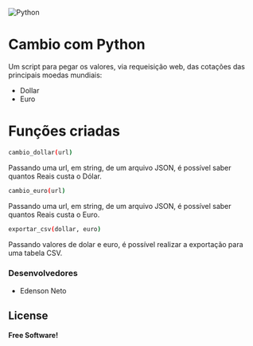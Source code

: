 ![Python](https://www.python.org/static/community_logos/python-logo-generic.svg)

# Cambio com Python
Um script para pegar os valores, via requeisição web, das cotações das principais moedas mundiais:
  - Dollar
  - Euro

# Funções criadas

```sh
cambio_dollar(url)
```
  Passando uma url, em string, de um arquivo JSON, é possível saber quantos Reais custa o Dólar.
```sh
cambio_euro(url)
```
  Passando uma url, em string, de um arquivo JSON, é possível saber quantos Reais custa o Euro.

```sh
exportar_csv(dollar, euro)
```
  Passando valores de dolar e euro, é possível realizar a exportação para uma tabela CSV.
  
  
  
  
  
### Desenvolvedores

 - Edenson Neto

License
----
**Free Software!**